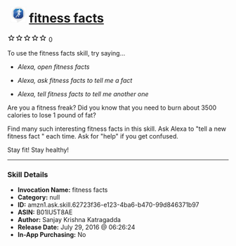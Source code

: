 # &nbsp;<img src="skill_icon" alt="fitness facts icon" width="36"> [fitness facts](http://alexa.amazon.com/#skills/amzn1.ask.skill.62723f36-e123-4ba6-b470-99d846371b97)
![0 stars](../../images/ic_star_border_black_18dp_1x.png)![0 stars](../../images/ic_star_border_black_18dp_1x.png)![0 stars](../../images/ic_star_border_black_18dp_1x.png)![0 stars](../../images/ic_star_border_black_18dp_1x.png)![0 stars](../../images/ic_star_border_black_18dp_1x.png) 0

To use the fitness facts skill, try saying...

* *Alexa, open fitness facts*

* *Alexa, ask fitness facts to tell me a fact*

* *Alexa, tell fitness facts to tell me another one*

Are you a fitness freak? Did you know that you need to burn about 3500 calories to lose 1 pound of fat?

Find many such interesting fitness facts in this skill. 
Ask Alexa to "tell a new fitness fact " each time.
Ask for "help" if you get confused.

Stay fit! Stay healthy!

***

### Skill Details

* **Invocation Name:** fitness facts
* **Category:** null
* **ID:** amzn1.ask.skill.62723f36-e123-4ba6-b470-99d846371b97
* **ASIN:** B01IU5T8AE
* **Author:** Sanjay Krishna Katragadda
* **Release Date:** July 29, 2016 @ 06:26:24
* **In-App Purchasing:** No
